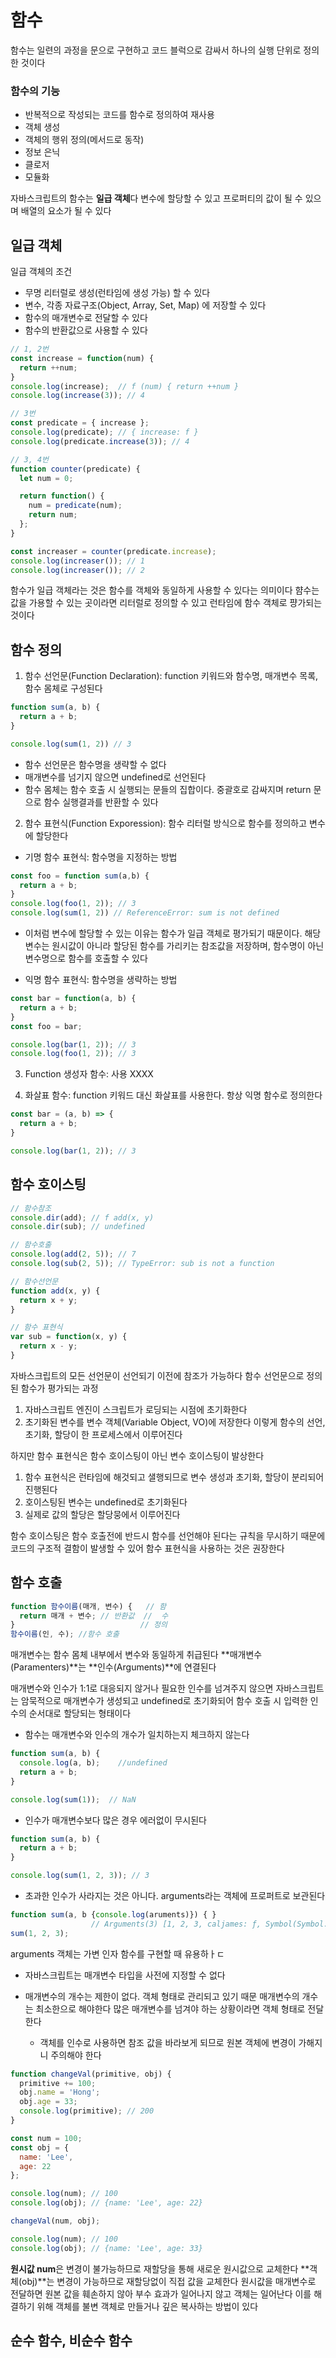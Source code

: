 # 함수

함수는 일련의 과정을 문으로 구현하고 코드 블럭으로 감싸서 하나의 실행 단위로 정의한 것이다

### 함수의 기능
- 반복적으로 작성되는 코드를 함수로 정의하여 재사용
- 객체 생성
- 객체의 행위 정의(메서드로 동작)
- 정보 은닉
- 클로저
- 모듈화

자바스크립트의 함수는 **일급 객체**다
변수에 할당할 수 있고 프로퍼티의 값이 될 수 있으며 배열의 요소가 될 수 있다


## 일급 객체

일급 객체의 조건
- 무명 리터럴로 생성(런타임에 생성 가능) 할 수 있다
- 변수, 각종 자료구조(Object, Array, Set, Map) 에 저장할 수 있다
- 함수의 매개변수로 전달할 수 있다
- 함수의 반환값으로 사용할 수 있다
```js
// 1, 2번
const increase = function(num) {
  return ++num;
}
console.log(increase);  // f (num) { return ++num }
console.log(increase(3)); // 4

// 3번
const predicate = { increase };
console.log(predicate); // { increase: f }
console.log(predicate.increase(3)); // 4

// 3, 4번
function counter(predicate) {
  let num = 0;

  return function() {
    num = predicate(num);
    return num;
  };
}

const increaser = counter(predicate.increase);
console.log(increaser()); // 1
console.log(increaser()); // 2
```

함수가 일급 객체라는 것은 함수를 객체와 동일하게 사용할 수 있다는 의미이다
햠수는 값을 가용할 수 있는 곳이라면 리터럴로 정의할 수 있고 런타임에 함수 객체로 퍙가되는 것이다


## 함수 정의

1. 함수 선언문(Function Declaration): function 키워드와 함수명, 매개변수 목록, 함수 몸체로 구성된다
```js
function sum(a, b) {
  return a + b;
}

console.log(sum(1, 2)) // 3
```
- 함수 선언문은 함수명을 생략할 수 없다
- 매개변수를 넘기지 않으면 undefined로 선언된다
- 함수 몸체는 함수 호출 시 실행되는 문들의 집합이다. 중괄호로 감싸지며 return 문으로 함수 실행결과를 반환할 수 있다


2. 함수 표현식(Function Exporession): 함수 리터럴 방식으로 함수를 정의하고 변수에 할당한다

- 기명 함수 표현식: 함수명을 지정하는 방법
```js
const foo = function sum(a,b) {
  return a + b;
}
console.log(foo(1, 2)); // 3
console.log(sum(1, 2)) // ReferenceError: sum is not defined
```
  - 이처럼 변수에 할당할 수 있는 이유는 함수가 일급 객체로 평가되기 때문이다. 해당 변수는 원시값이 아니라 할당된 함수를 가리키는 참조값을 저장하며, 함수명이 아닌 변수명으로 함수를 호출할 수 있다

- 익명 함수 표현식: 함수명을 생략하는 방법
```js
const bar = function(a, b) {
  return a + b;
}
const foo = bar;

console.log(bar(1, 2)); // 3
console.log(foo(1, 2)); // 3
```

3. Function 생성자 함수: 사용 XXXX

4. 화살표 함수: function 키워드 대신 화살표를 사용한다. 항상 익명 함수로 정의한다
```js
const bar = (a, b) => {
  return a + b;
}

console.log(bar(1, 2)); // 3
```


## 함수 호이스팅

```js
// 함수참조
console.dir(add); // f add(x, y)
console.dir(sub); // undefined

// 함수호출
console.log(add(2, 5)); // 7
console.log(sub(2, 5)); // TypeError: sub is not a function

// 함수선언문
function add(x, y) {
  return x + y;
}

// 함수 표현식 
var sub = function(x, y) {
  return x - y;
}
```
자바스크립트의 모든 선언문이 선언되기 이전에 참조가 가능하다
함수 선언문으로 정의된 함수가 평가되는 과정
1. 자바스크립트 엔진이 스크립트가 로딩되는 시점에 초기화한다
2. 초기화된 변수를 변수 객체(Variable Object, VO)에 저장한다
이렇게 함수의 선언, 초기화, 할당이 한 프로세스에서 이루어진다


하지만 함수 표현식은 함수 호이스팅이 아닌 변수 호이스팅이 발상한다
1. 함수 표현식은 런타임에 해것되고 샐행되므로 변수 생성과 초기화, 할당이 분리되어 진행된다
2. 호이스팅된 변수는 undefined로 초기화된다
3. 실제로 값의 할당은 할당뭉에서 이루어진다

함수 호이스팅은 함수 호출전에 반드시 함수를 선언해야 된다는 규칙을 무시하기 때문에
코드의 구조적 결함이 발생할 수 있어 함수 표현식을 사용하는 것은 권장한다


## 함수 호출

```js
function 함수이름(매개, 변수) {   // 함
  return 매개 + 변수; // 반환값  //  수 
}                            // 정의
함수이름(인, 수); //함수 호출
```
매개변수는 함수 몸체 내부에서 변수와 동일하게 취급된다
**매개변수(Paramenters)**는 **인수(Arguments)**에 연결된다

매개변수와 인수가 1:1로 대응되지 않거나 필요한 인수를 넘겨주지 않으면
자바스크립트는 암묵적으로 매개변수가 생성되고 undefined로 초기화되어
함수 호출 시 입력한 인수의 순서대로 할당되는 형태이다

- 함수는 매개변수와 인수의 개수가 일치하는지 체크하지 않는다
```js
function sum(a, b) {
  console.log(a, b);    //undefined
  return a + b;
}

console.log(sum(1));  // NaN
```

- 인수가 매개변수보다 많은 경우 에러없이 무시된다
```js
function sum(a, b) {
  return a + b;
}

console.log(sum(1, 2, 3)); // 3
```

- 초과한 인수가 사라지는 것은 아니다. arguments라는 객체에 프로퍼트로 보관된다
```js
function sum(a, b {console.log(aruments)}) { }
                  // Arguments(3) [1, 2, 3, caljames: ƒ, Symbol(Symbol.iterator): ƒ]
sum(1, 2, 3);
```
arguments 객체는 가변 인자 함수를 구현할 때 유용하ㅏㄷ

- 자바스크립트는 매개변수 타입을 사전에 지정할 수 없다

- 매개변수의 개수는 제한이 없다. 객체 형태로 관리되고 있기 때문
  매개변수의 개수는 최소한으로 해야한다
  많은 매개변수를 넘겨야 하는 상황이라면 객체 형태로 전달한다
  - 객체를 인수로 사용하면 참조 값을 바라보게 되므로 원본 객체에 변경이 가해지니 주의해야 한다
```js
function changeVal(primitive, obj) {
  primitive += 100;
  obj.name = 'Hong';
  obj.age = 33;
  console.log(primitive); // 200
}

const num = 100;
const obj = {
  name: 'Lee',
  age: 22
};

console.log(num); // 100
console.log(obj); // {name: 'Lee', age: 22}

changeVal(num, obj);

console.log(num); // 100
console.log(obj); // {name: 'Lee', age: 33}
```
**원시값 num**은 변경이 불가능하므로 재할당을 통해 새로운 원시값으로 교체한다
**객체(obj)**는 변경이 가능하므로 재할당없이 직접 값을 교체한다
원시값을 매개변수로 전달하면 원본 값을 훼손하지 않아 부수 효과가 일어나지 않고
객체는 일어난다
이를 해결하기 위해 객체를 불변 객체로 만들거나 깊은 복사하는 방법이 있다


## 순수 함수, 비순수 함수